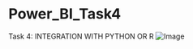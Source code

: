 # Power_BI_Task4
Task 4: INTEGRATION WITH PYTHON OR R
![Image](https://github.com/user-attachments/assets/4a673895-9df4-4044-a25b-0641fc63e929)
